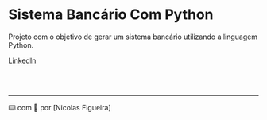 # Sistema Bancário Com Python


Projeto com o objetivo de gerar um sistema bancário utilizando a linguagem Python.

<p>
    <a 
        href="www.linkedin.com/in/nicolasfigueira">
        LinkedIn
    </a>
   
  </p>
<br/><br/>
<p>

---

⌨️ com 💜 por [Nicolas Figueira]
